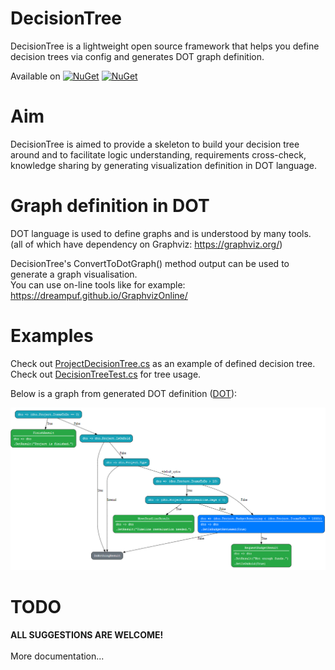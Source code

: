 # DecisionTree

DecisionTree is a lightweight open source framework that helps you define decision trees via config and generates DOT graph definition.<br>

Available on [![NuGet](https://img.shields.io/nuget/v/DecisionTree.svg)](https://www.nuget.org/packages/DecisionTree/) [![NuGet](https://img.shields.io/npm/l/express.svg)](https://github.com/Smrecz/DecisionTree/blob/master/LICENSE)<br>

# Aim

DecisionTree is aimed to provide a skeleton to build your decision tree around and to facilitate logic understanding, requirements cross-check, knowledge sharing by generating visualization definition in DOT language.<br>

# Graph definition in DOT
DOT language is used to define graphs and is understood by many tools.<br>
(all of which have dependency on Graphviz: https://graphviz.org/)<br>

DecisionTree's ConvertToDotGraph() method output can be used to generate a graph visualisation.<br>
You can use on-line tools like for example: https://dreampuf.github.io/GraphvizOnline/<br>

# Examples
Check out [ProjectDecisionTree.cs](https://github.com/Smrecz/DecisionTree/blob/master/DecisionTree.Tests/Tree/ProjectDecisionTree.cs) as an example of defined decision tree.<br>
Check out [DecisionTreeTest.cs](https://github.com/Smrecz/DecisionTree/blob/master/DecisionTree.Tests/DecisionTreeTest.cs) for tree usage.<br>

Below is a graph from generated DOT definition ([DOT](https://github.com/Smrecz/DecisionTree/blob/master/DecisionTree.Tests/approvals/DecisionTreeTest.DecisionTree_Should_Define_Graph.approved.html)):<br>

![ProjectDecisionTree Graph](https://github.com/Smrecz/DecisionTree/blob/master/ProjectDecisionTree.png)

# TODO
<b>ALL SUGGESTIONS ARE WELCOME!</b>
<br>
<br>
More documentation...
